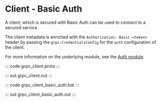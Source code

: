 # Client - Basic Auth

A client, which is secured with Basic Auth can be used to connect to a secured service.

The client metadata is enriched with the `Authorization: Basic <token>`
header by passing the `grpc:CredentialsConfig` for the `auth` configuration of the client.

For more information on the underlying module, see the [Auth module](https://lib.ballerina.io/ballerina/auth/latest).

::: code grpc_client.proto :::

::: out grpc_client.out :::

::: code grpc_client_basic_auth.bal :::

::: out grpc_client_basic_auth.out :::
